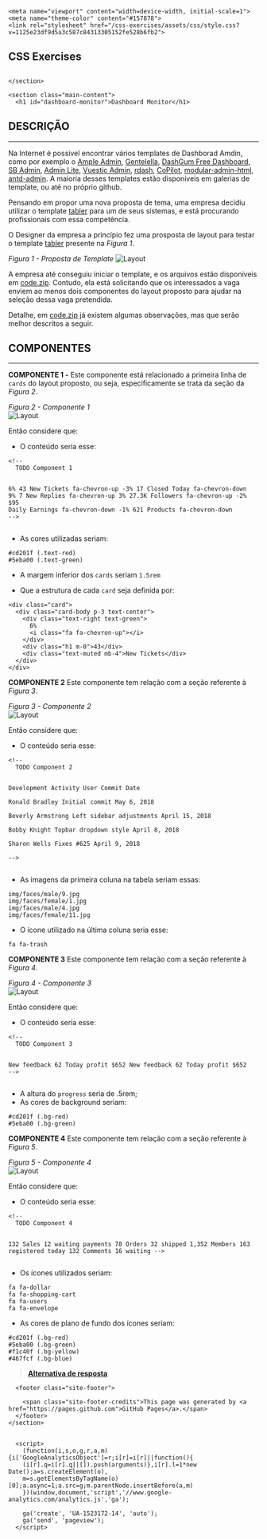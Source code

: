 
<!DOCTYPE html>
<html lang="en-US">
  <head>
    <meta charset="UTF-8">

<!-- Begin Jekyll SEO tag v2.5.0 -->
<title>Dashboard Monitor | CSS Exercises</title>
<meta name="generator" content="Jekyll v3.7.4" />
<meta property="og:title" content="Dashboard Monitor" />
<meta property="og:locale" content="en_US" />
<link rel="canonical" href="https://ifpb.github.io/css-exercises/challenges/packages/bootstrap/dashboard-monitor/" />
<meta property="og:url" content="https://ifpb.github.io/css-exercises/challenges/packages/bootstrap/dashboard-monitor/" />
<meta property="og:site_name" content="CSS Exercises" />
<script type="application/ld+json">
{"headline":"Dashboard Monitor","@type":"WebPage","url":"https://ifpb.github.io/css-exercises/challenges/packages/bootstrap/dashboard-monitor/","@context":"http://schema.org"}</script>
<!-- End Jekyll SEO tag -->

    <meta name="viewport" content="width=device-width, initial-scale=1">
    <meta name="theme-color" content="#157878">
    <link rel="stylesheet" href="/css-exercises/assets/css/style.css?v=1125e23df9d5a3c587c84313305152fe528b6fb2">
  </head>
  <body>
    <section class="page-header">
      <h1 class="project-name">CSS Exercises</h1>
      <h2 class="project-tagline"></h2>
      
      
    </section>

    <section class="main-content">
      <h1 id="dashboard-monitor">Dashboard Monitor</h1>

<h2 id="descrição">DESCRIÇÃO</h2>
<hr />

<p>Na Internet é possível encontrar vários templates de Dashborad Amdin, como por exemplo o <a href="https://wrappixel.com/ampleadmin/">Ample Admin</a>, <a href="https://github.com/puikinsh/gentelella">Gentelella</a>, <a href="http://blacktie.co/2014/07/dashgum-free-dashboard/">DashGum Free Dashboard</a>, <a href="https://github.com/BlackrockDigital/startbootstrap-sb-admin-2">SB Admin</a>, <a href="https://adminlte.io">Admin Lite</a>, <a href="https://github.com/epicmaxco/vuestic-admin">Vuestic Admin</a>, <a href="https://github.com/rdash/rdash-angular">rdash</a>, <a href="https://github.com/misterGF/CoPilot">CoPilot</a>, <a href="https://modularcode.io/modular-admin-html/">modular-admin-html</a>, <a href="https://github.com/zuiidea/antd-admin">antd-admin</a>. A maioria desses templates estão disponíveis em galerias de template, ou até no próprio github.</p>

<p>Pensando em propor uma nova proposta de tema, uma empresa decidiu utilizar o template <a href="https://tabler.github.io/tabler/">tabler</a> para um de seus sistemas, e está procurando profissionais com essa competência.</p>

<p>O Designer da empresa a princípio fez uma prosposta de layout para testar o template <a href="https://tabler.github.io/tabler/">tabler</a> presente na <em>Figura 1</em>.</p>

<p><em>Figura 1 - Proposta de Template</em>
<img src="/css-exercises/challenges/packages/bootstrap/dashboard-monitor/assets/layout.png" alt="Layout" /></p>

<p>A empresa até conseguiu iniciar o template, e os arquivos estão disponíveis em <a href="/css-exercises/challenges/packages/bootstrap/dashboard-monitor/code.zip">code.zip</a>. Contudo, ela está solicitando que os interessados a vaga enviem ao menos dois componentes do layout proposto para ajudar na seleção dessa vaga pretendida.</p>

<p>Detalhe, em <a href="/css-exercises/challenges/packages/bootstrap/dashboard-monitor/code.zip">code.zip</a> já existem algumas observações, mas que serão melhor descritos a seguir.</p>

<h2 id="componentes">COMPONENTES</h2>
<hr />

<p><strong>COMPONENTE 1 -</strong> Este componente está relacionado a primeira linha de <code class="highlighter-rouge">cards</code> do layout proposto, ou seja, especificamente se trata da seção da <em>Figura 2</em>.</p>

<p><em>Figura 2 - Componente 1</em><br />
<img src="/css-exercises/challenges/packages/bootstrap/dashboard-monitor/assets/component1.png" alt="Layout" /></p>

<p>Então considere que:</p>

<ul>
  <li>O conteúdo seria esse:</li>
</ul>

<div class="language-html highlighter-rouge"><div class="highlight"><pre class="highlight"><code><span class="c">&lt;!-- 
  TODO Component 1 
  
  6% 43 New Tickets fa-chevron-up
  -3% 17 Closed Today fa-chevron-down
  9% 7 New Replies fa-chevron-up
  3% 27.3K Followers fa-chevron-up
  -2% $95 Daily Earnings fa-chevron-down
  -1% 621 Products fa-chevron-down
--&gt;</span>
</code></pre></div></div>

<ul>
  <li>As cores utilizadas seriam:</li>
</ul>

<div class="highlighter-rouge"><div class="highlight"><pre class="highlight"><code>#cd201f (.text-red)
#5eba00 (.text-green)
</code></pre></div></div>

<ul>
  <li>
    <p>A margem inferior dos <code class="highlighter-rouge">cards</code> seriam <code class="highlighter-rouge">1.5rem</code></p>
  </li>
  <li>
    <p>Que a estrutura de cada <code class="highlighter-rouge">card</code> seja definida por:</p>
  </li>
</ul>

<div class="language-html highlighter-rouge"><div class="highlight"><pre class="highlight"><code><span class="nt">&lt;div</span> <span class="na">class=</span><span class="s">"card"</span><span class="nt">&gt;</span>
  <span class="nt">&lt;div</span> <span class="na">class=</span><span class="s">"card-body p-3 text-center"</span><span class="nt">&gt;</span>
    <span class="nt">&lt;div</span> <span class="na">class=</span><span class="s">"text-right text-green"</span><span class="nt">&gt;</span>
      6%
      <span class="nt">&lt;i</span> <span class="na">class=</span><span class="s">"fa fa-chevron-up"</span><span class="nt">&gt;&lt;/i&gt;</span>
    <span class="nt">&lt;/div&gt;</span>
    <span class="nt">&lt;div</span> <span class="na">class=</span><span class="s">"h1 m-0"</span><span class="nt">&gt;</span>43<span class="nt">&lt;/div&gt;</span>
    <span class="nt">&lt;div</span> <span class="na">class=</span><span class="s">"text-muted mb-4"</span><span class="nt">&gt;</span>New Tickets<span class="nt">&lt;/div&gt;</span>
  <span class="nt">&lt;/div&gt;</span>
<span class="nt">&lt;/div&gt;</span>
</code></pre></div></div>

<p><strong>COMPONENTE 2</strong> Este componente tem relação com a seção referente à <em>Figura 3</em>.</p>

<p><em>Figura 3 - Componente 2</em><br />
<img src="/css-exercises/challenges/packages/bootstrap/dashboard-monitor/assets/component2.png" alt="Layout" /></p>

<p>Então considere que:</p>

<ul>
  <li>O conteúdo seria esse:</li>
</ul>

<div class="language-html highlighter-rouge"><div class="highlight"><pre class="highlight"><code><span class="c">&lt;!-- 
  TODO Component 2

  Development Activity
  User	            Commit	                  Date	
  Ronald Bradley	  Initial commit	          May 6, 2018	
  Beverly Armstrong	Left sidebar adjustments	April 15, 2018	
  Bobby Knight	    Topbar dropdown style	    April 8, 2018	
  Sharon Wells	    Fixes #625	              April 9, 2018	 
--&gt;</span>
</code></pre></div></div>

<ul>
  <li>As imagens da primeira coluna na tabela seriam essas:</li>
</ul>

<div class="highlighter-rouge"><div class="highlight"><pre class="highlight"><code>img/faces/male/9.jpg
img/faces/female/1.jpg
img/faces/male/4.jpg
img/faces/female/11.jpg
</code></pre></div></div>

<ul>
  <li>O ícone utilizado na última coluna seria esse:</li>
</ul>

<div class="highlighter-rouge"><div class="highlight"><pre class="highlight"><code>fa fa-trash
</code></pre></div></div>

<p><strong>COMPONENTE 3</strong> Este componente tem relação com a seção referente à <em>Figura 4</em>.</p>

<p><em>Figura 4 - Componente 3</em><br />
<img src="/css-exercises/challenges/packages/bootstrap/dashboard-monitor/assets/component3.png" alt="Layout" /></p>

<p>Então considere que:</p>

<ul>
  <li>O conteúdo seria esse:</li>
</ul>

<div class="language-html highlighter-rouge"><div class="highlight"><pre class="highlight"><code><span class="c">&lt;!-- 
  TODO Component 3
  
  New feedback 62
  Today profit $652
  New feedback 62
  Today profit $652 
--&gt;</span>
</code></pre></div></div>

<ul>
  <li>A altura do <code class="highlighter-rouge">progress</code> seria de .5rem;</li>
  <li>As cores de background seriam:</li>
</ul>

<div class="highlighter-rouge"><div class="highlight"><pre class="highlight"><code>#cd201f (.bg-red)
#5eba00 (.bg-green)
</code></pre></div></div>

<p><strong>COMPONENTE 4</strong> Este componente tem relação com a seção referente à <em>Figura 5</em>.</p>

<p><em>Figura 5 - Componente 4</em><br />
<img src="/css-exercises/challenges/packages/bootstrap/dashboard-monitor/assets/component4.png" alt="Layout" /></p>

<p>Então considere que:</p>

<ul>
  <li>O conteúdo seria esse:</li>
</ul>

<div class="language-html highlighter-rouge"><div class="highlight"><pre class="highlight"><code><span class="c">&lt;!-- 
  TODO Component 4

  132 Sales     12 waiting payments
  78 Orders     32 shipped
  1,352 Members 163 registered today
  132 Comments  16 waiting 
--&gt;</span>
</code></pre></div></div>

<ul>
  <li>Os ícones utilizados seriam:</li>
</ul>

<div class="highlighter-rouge"><div class="highlight"><pre class="highlight"><code>fa fa-dollar
fa fa-shopping-cart
fa fa-users
fa fa-envelope
</code></pre></div></div>

<ul>
  <li>As cores de plano de fundo dos ícones seriam:</li>
</ul>

<div class="highlighter-rouge"><div class="highlight"><pre class="highlight"><code>#cd201f (.bg-red)
#5eba00 (.bg-green)
#f1c40f (.bg-yellow)
#467fcf (.bg-blue)
</code></pre></div></div>

<blockquote>
  <p><strong><a href="code-response/">Alternativa de resposta</a></strong></p>
</blockquote>


      <footer class="site-footer">
        
        <span class="site-footer-credits">This page was generated by <a href="https://pages.github.com">GitHub Pages</a>.</span>
      </footer>
    </section>

    
      <script>
        (function(i,s,o,g,r,a,m){i['GoogleAnalyticsObject']=r;i[r]=i[r]||function(){
        (i[r].q=i[r].q||[]).push(arguments)},i[r].l=1*new Date();a=s.createElement(o),
        m=s.getElementsByTagName(o)[0];a.async=1;a.src=g;m.parentNode.insertBefore(a,m)
        })(window,document,'script','//www.google-analytics.com/analytics.js','ga');

        ga('create', 'UA-1523172-14', 'auto');
        ga('send', 'pageview');
      </script>
    
  </body>
</html>
